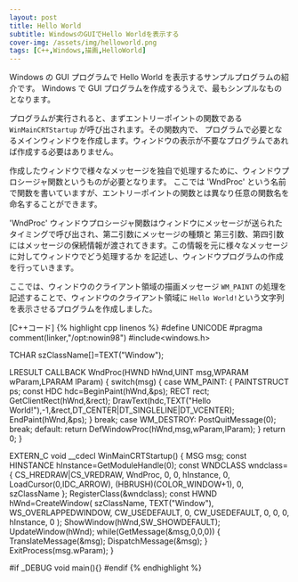 ```yaml
---
layout: post
title: Hello World
subtitle: WindowsのGUIでHello Worldを表示する
cover-img: /assets/img/helloworld.png
tags: [C++,Windows,描画,HelloWorld]
---
```


Windows の GUI プログラムで Hello World を表示するサンプルプログラムの紹介です。
Windows で GUI プログラムを作成するうえで、最もシンプルなものとなります。

プログラムが実行されると、まずエントリーポイントの関数である `WinMainCRTStartup` が呼び出されます。その関数内で、
プログラムで必要となるメインウィンドウを作成します。ウィンドウの表示が不要なプログラムであれば作成する必要はありません。

作成したウィンドウで様々なメッセージを独自で処理するために、ウィンドウプロシージャ関数というものが必要となります。
ここでは 'WndProc' という名前で関数を書いていますが、エントリーポイントの関数とは異なり任意の関数名を命名することができます。

'WndProc' ウィンドウプロシージャ関数はウィンドウにメッセージが送られたタイミングで呼び出され、第二引数にメッセージの種類と
第三引数、第四引数にはメッセージの保続情報が渡されてきます。この情報を元に様々なメッセージに対してウィンドウでどう処理するか
を記述し、ウィンドウプログラムの作成を行っていきます。

ここでは、ウィンドウのクライアント領域の描画メッセージ `WM_PAINT` の処理を記述することで、ウィンドウのクライアント領域に
`Hello World!`という文字列を表示させるプログラムを作成しました。

[C++コード]
{% highlight cpp linenos %}
#define UNICODE
#pragma comment(linker,"/opt:nowin98")
#include<windows.h>

TCHAR szClassName[]=TEXT("Window");

LRESULT CALLBACK WndProc(HWND hWnd,UINT msg,WPARAM wParam,LPARAM lParam)
{
	switch(msg)
	{
	case WM_PAINT:
		{
			PAINTSTRUCT ps;
			const HDC hdc=BeginPaint(hWnd,&ps);
			RECT rect;
			GetClientRect(hWnd,&rect);
			DrawText(hdc,TEXT("Hello World!"),-1,&rect,DT_CENTER|DT_SINGLELINE|DT_VCENTER);
			EndPaint(hWnd,&ps);
		}
		break;
	case WM_DESTROY:
		PostQuitMessage(0);
		break;
	default:
		return DefWindowProc(hWnd,msg,wParam,lParam);
	}
	return 0;
}

EXTERN_C void __cdecl WinMainCRTStartup()
{
	MSG msg;
	const HINSTANCE hInstance=GetModuleHandle(0);
	const WNDCLASS wndclass={
		CS_HREDRAW|CS_VREDRAW,
		WndProc,
		0,
		0,
		hInstance,
		0,
		LoadCursor(0,IDC_ARROW),
		(HBRUSH)(COLOR_WINDOW+1),
		0,
		szClassName
	};
	RegisterClass(&wndclass);
	const HWND hWnd=CreateWindow(
			szClassName,
			TEXT("Window"),
			WS_OVERLAPPEDWINDOW,
			CW_USEDEFAULT,
			0,
			CW_USEDEFAULT,
			0,
			0,
			0,
			hInstance,
			0
		);
	ShowWindow(hWnd,SW_SHOWDEFAULT);
	UpdateWindow(hWnd);
	while(GetMessage(&msg,0,0,0))
	{
		TranslateMessage(&msg);
		DispatchMessage(&msg);
	}
	ExitProcess(msg.wParam);
}

#if _DEBUG
void main(){}
#endif
{% endhighlight %}
